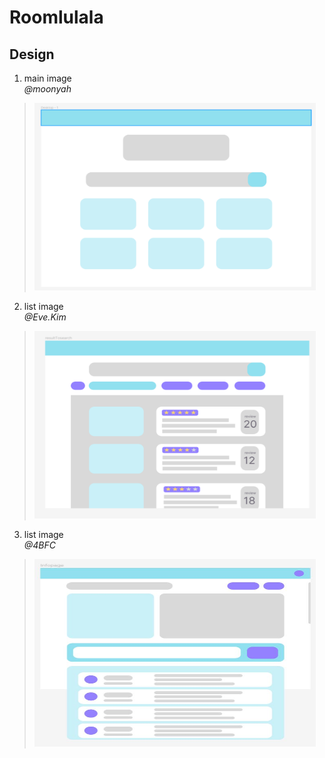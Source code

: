 # Roomlulala
## Design
1. main image   
*@moonyah*
><img src="./img/main.png" width="450px" height="300px" title="main" alt="main"></img><br/>
2. list image   
*@Eve.Kim*
><img src="./img/list.png" width="450px" height="300px" title="main" alt="main"></img><br/>
3. list image   
*@4BFC*
><img src="./img/info.JPG" width="450px" height="300px" title="main" alt="main"></img><br/>